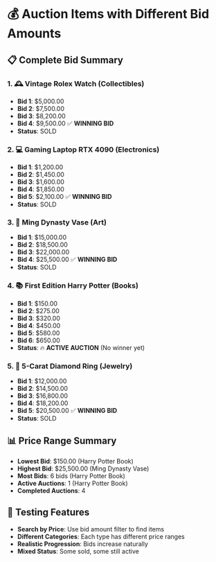 # 💰 Auction Items with Different Bid Amounts

## 📋 Complete Bid Summary

### 1. 🕰️ **Vintage Rolex Watch** (Collectibles)
- **Bid 1**: $5,000.00
- **Bid 2**: $7,500.00
- **Bid 3**: $8,200.00
- **Bid 4**: $9,500.00 ✅ **WINNING BID**
- **Status**: SOLD

### 2. 💻 **Gaming Laptop RTX 4090** (Electronics)
- **Bid 1**: $1,200.00
- **Bid 2**: $1,450.00
- **Bid 3**: $1,600.00
- **Bid 4**: $1,850.00
- **Bid 5**: $2,100.00 ✅ **WINNING BID**
- **Status**: SOLD

### 3. 🏺 **Ming Dynasty Vase** (Art)
- **Bid 1**: $15,000.00
- **Bid 2**: $18,500.00
- **Bid 3**: $22,000.00
- **Bid 4**: $25,500.00 ✅ **WINNING BID**
- **Status**: SOLD

### 4. 📚 **First Edition Harry Potter** (Books)
- **Bid 1**: $150.00
- **Bid 2**: $275.00
- **Bid 3**: $320.00
- **Bid 4**: $450.00
- **Bid 5**: $580.00
- **Bid 6**: $650.00
- **Status**: 🔥 **ACTIVE AUCTION** (No winner yet)

### 5. 💎 **5-Carat Diamond Ring** (Jewelry)
- **Bid 1**: $12,000.00
- **Bid 2**: $14,500.00
- **Bid 3**: $16,800.00
- **Bid 4**: $18,200.00
- **Bid 5**: $20,500.00 ✅ **WINNING BID**
- **Status**: SOLD

## 📊 Price Range Summary
- **Lowest Bid**: $150.00 (Harry Potter Book)
- **Highest Bid**: $25,500.00 (Ming Dynasty Vase)
- **Most Bids**: 6 bids (Harry Potter Book)
- **Active Auctions**: 1 (Harry Potter Book)
- **Completed Auctions**: 4

## 🎯 Testing Features
- **Search by Price**: Use bid amount filter to find items
- **Different Categories**: Each type has different price ranges
- **Realistic Progression**: Bids increase naturally
- **Mixed Status**: Some sold, some still active
